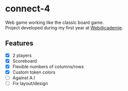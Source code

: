 # connect-4

Web game working like the classic board game.</br>
Project developed during my first year at [Web@cademie](http://webacademie.org/).

## Features

- [x] 2 players
- [x] Scoreboard
- [x] Flexible numbers of columns/rows
- [x] Custom token colors
- [ ] Against A.I
- [ ] Fix layout/design
